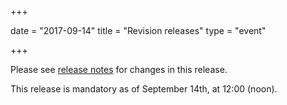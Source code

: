 +++

date = "2017-09-14"
title = "Revision releases"
type = "event"

+++

Please see [release notes](https://vefa.difi.no/ehf/guide/release/2017-09-14/) for changes in this release.

This release is mandatory as of September 14th, at 12:00 (noon).
